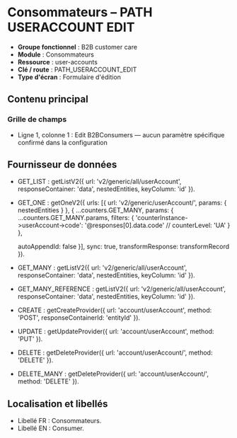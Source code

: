 # Consommateurs – PATH USERACCOUNT EDIT

- **Groupe fonctionnel** : B2B customer care
- **Module** : Consommateurs
- **Ressource** : user-accounts
- **Clé / route** : PATH_USERACCOUNT_EDIT
- **Type d'écran** : Formulaire d'édition

## Contenu principal
### Grille de champs
- Ligne 1, colonne 1 : Edit B2BConsumers — aucun paramètre spécifique confirmé dans la configuration

## Fournisseur de données
- GET_LIST : getListV2({
  url: 'v2/generic/all/userAccount',
  responseContainer: 'data',
  nestedEntities,
  keyColumn: 'id'
}).
- GET_ONE : getOneV2({
  urls: [{
    url: 'v2/generic/userAccount/',
    params: {
      nestedEntities
    }
  }, {
    ...counters.GET_MANY,
    params: {
      ...counters.GET_MANY.params,
      filters: {
        'counterInstance->userAccount->code': '@responses[0].data.code'
        // counterLevel: 'UA'
      }
    },

    autoAppendId: false
  }],
  sync: true,
  transformResponse: transformRecord
}).
- GET_MANY : getListV2({
  url: 'v2/generic/all/userAccount',
  responseContainer: 'data',
  nestedEntities,
  keyColumn: 'id'
}).
- GET_MANY_REFERENCE : getListV2({
  url: 'v2/generic/all/userAccount',
  responseContainer: 'data',
  nestedEntities,
  keyColumn: 'id'
}).
- CREATE : getCreateProvider({
  url: 'account/userAccount',
  method: 'POST',
  responseContainerId: 'entityId'
}).
- UPDATE : getUpdateProvider({
  url: 'account/userAccount',
  method: 'PUT'
}).
- DELETE : getDeleteProvider({
  url: 'account/userAccount/',
  method: 'DELETE'
}).
- DELETE_MANY : getDeleteProvider({
  url: 'account/userAccount/',
  method: 'DELETE'
}).

## Localisation et libellés
- Libellé FR : Consommateurs.
- Libellé EN : Consumer.
